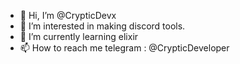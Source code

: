 - 👋 Hi, I’m @CrypticDevx
- 👀 I’m interested in making discord tools.
- 🌱 I’m currently learning elixir
- 📫 How to reach me telegram : @CrypticDeveloper

<!---
CrypticDevx/CrypticDevx is a ✨ special ✨ repository because its `README.md` (this file) appears on your GitHub profile.
You can click the Preview link to take a look at your changes.
--->
